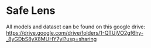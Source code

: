 # Safe Lens
All models and dataset can be found on this google drive: https://drive.google.com/drive/folders/1-QTUjVO2gf6hy-_8yGDbS8yX8MUHY7yI?usp=sharing
